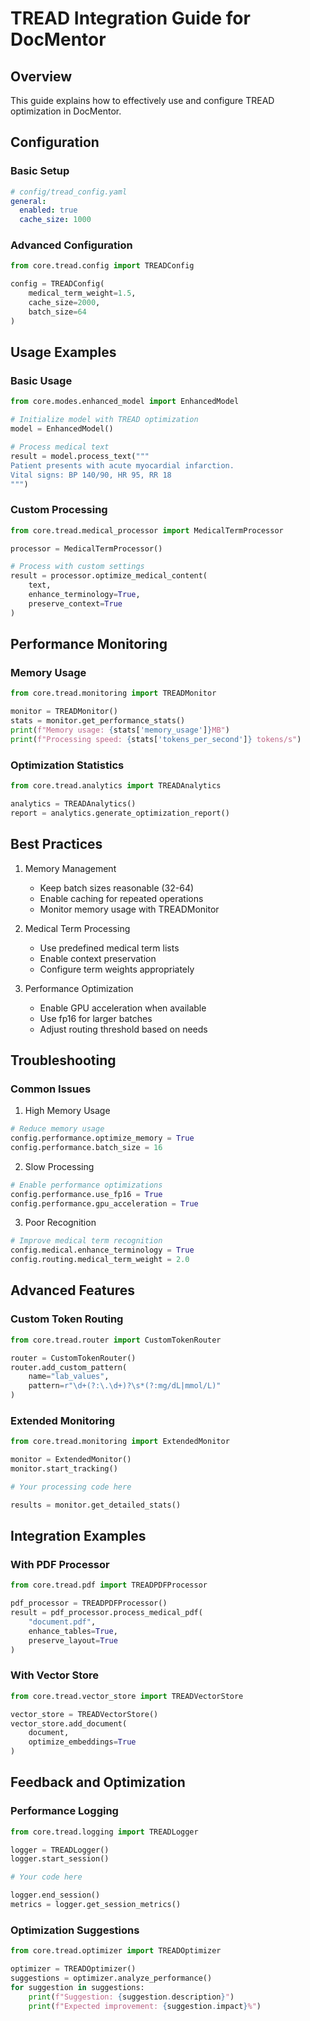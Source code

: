 # TREAD Integration Guide for DocMentor

## Overview
This guide explains how to effectively use and configure TREAD optimization in DocMentor.

## Configuration

### Basic Setup
```yaml
# config/tread_config.yaml
general:
  enabled: true
  cache_size: 1000
```

### Advanced Configuration
```python
from core.tread.config import TREADConfig

config = TREADConfig(
    medical_term_weight=1.5,
    cache_size=2000,
    batch_size=64
)
```

## Usage Examples

### Basic Usage
```python
from core.modes.enhanced_model import EnhancedModel

# Initialize model with TREAD optimization
model = EnhancedModel()

# Process medical text
result = model.process_text("""
Patient presents with acute myocardial infarction.
Vital signs: BP 140/90, HR 95, RR 18
""")
```

### Custom Processing
```python
from core.tread.medical_processor import MedicalTermProcessor

processor = MedicalTermProcessor()

# Process with custom settings
result = processor.optimize_medical_content(
    text,
    enhance_terminology=True,
    preserve_context=True
)
```

## Performance Monitoring

### Memory Usage
```python
from core.tread.monitoring import TREADMonitor

monitor = TREADMonitor()
stats = monitor.get_performance_stats()
print(f"Memory usage: {stats['memory_usage']}MB")
print(f"Processing speed: {stats['tokens_per_second']} tokens/s")
```

### Optimization Statistics
```python
from core.tread.analytics import TREADAnalytics

analytics = TREADAnalytics()
report = analytics.generate_optimization_report()
```

## Best Practices

1. Memory Management
   - Keep batch sizes reasonable (32-64)
   - Enable caching for repeated operations
   - Monitor memory usage with TREADMonitor

2. Medical Term Processing
   - Use predefined medical term lists
   - Enable context preservation
   - Configure term weights appropriately

3. Performance Optimization
   - Enable GPU acceleration when available
   - Use fp16 for larger batches
   - Adjust routing threshold based on needs

## Troubleshooting

### Common Issues

1. High Memory Usage
```python
# Reduce memory usage
config.performance.optimize_memory = True
config.performance.batch_size = 16
```

2. Slow Processing
```python
# Enable performance optimizations
config.performance.use_fp16 = True
config.performance.gpu_acceleration = True
```

3. Poor Recognition
```python
# Improve medical term recognition
config.medical.enhance_terminology = True
config.routing.medical_term_weight = 2.0
```

## Advanced Features

### Custom Token Routing
```python
from core.tread.router import CustomTokenRouter

router = CustomTokenRouter()
router.add_custom_pattern(
    name="lab_values",
    pattern=r"\d+(?:\.\d+)?\s*(?:mg/dL|mmol/L)"
)
```

### Extended Monitoring
```python
from core.tread.monitoring import ExtendedMonitor

monitor = ExtendedMonitor()
monitor.start_tracking()

# Your processing code here

results = monitor.get_detailed_stats()
```

## Integration Examples

### With PDF Processor
```python
from core.tread.pdf import TREADPDFProcessor

pdf_processor = TREADPDFProcessor()
result = pdf_processor.process_medical_pdf(
    "document.pdf",
    enhance_tables=True,
    preserve_layout=True
)
```

### With Vector Store
```python
from core.tread.vector_store import TREADVectorStore

vector_store = TREADVectorStore()
vector_store.add_document(
    document,
    optimize_embeddings=True
)
```

## Feedback and Optimization

### Performance Logging
```python
from core.tread.logging import TREADLogger

logger = TREADLogger()
logger.start_session()

# Your code here

logger.end_session()
metrics = logger.get_session_metrics()
```

### Optimization Suggestions
```python
from core.tread.optimizer import TREADOptimizer

optimizer = TREADOptimizer()
suggestions = optimizer.analyze_performance()
for suggestion in suggestions:
    print(f"Suggestion: {suggestion.description}")
    print(f"Expected improvement: {suggestion.impact}%")
```
